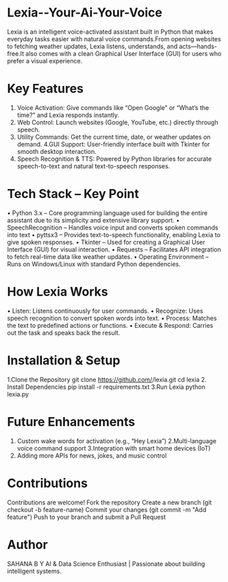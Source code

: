 # Lexia--Your-Ai-Your-Voice
Lexia is an intelligent voice-activated assistant built in Python that makes everyday tasks easier with natural voice commands.From opening websites to fetching weather updates, Lexia listens, understands, and acts—hands-free.It also comes with a clean Graphical User Interface (GUI) for users who prefer a visual experience.

# Key Features
1. Voice Activation: Give commands like “Open Google” or “What’s the time?” and Lexia responds instantly.
2. Web Control: Launch websites (Google, YouTube, etc.) directly through speech.
3. Utility Commands: Get the current time, date, or weather updates on demand.
4.GUI Support: User-friendly interface built with Tkinter for smooth desktop interaction.
5. Speech Recognition & TTS: Powered by Python libraries for accurate speech-to-text and natural text-to-speech responses.

# Tech Stack – Key Point
•	Python 3.x – Core programming language used for building the entire assistant due to its simplicity and extensive library support.
•	SpeechRecognition – Handles voice input and converts spoken commands into text
•	pyttsx3 – Provides text-to-speech functionality, enabling Lexia to give spoken responses.
•	Tkinter – Used for creating a Graphical User Interface (GUI) for visual interaction.
•	Requests – Facilitates API integration to fetch real-time data like weather updates.
•	Operating Environment – Runs on Windows/Linux with standard Python dependencies.

 # How Lexia Works
•	Listen: Listens continuously for user commands.
•	Recognize: Uses speech recognition to convert spoken words into text.
•	Process: Matches the text to predefined actions or functions.
•	Execute & Respond: Carries out the task and speaks back the result.

# Installation & Setup

1️.Clone the Repository
git clone https://github.com/<your-username>/lexia.git
cd lexia
2. Install Dependencies
pip install -r requirements.txt
3.Run Lexia
python lexia.py

# Future Enhancements
1. Custom wake words for activation (e.g., “Hey Lexia”)
2.Multi-language voice command support
3.Integration with smart home devices (IoT)
4. Adding more APIs for news, jokes, and music control
   
# Contributions
Contributions are welcome!
Fork the repository
Create a new branch (git checkout -b feature-name)
Commit your changes (git commit -m "Add feature")
Push to your branch and submit a Pull Request

# Author
SAHANA B Y
AI & Data Science Enthusiast | Passionate about building intelligent systems.
